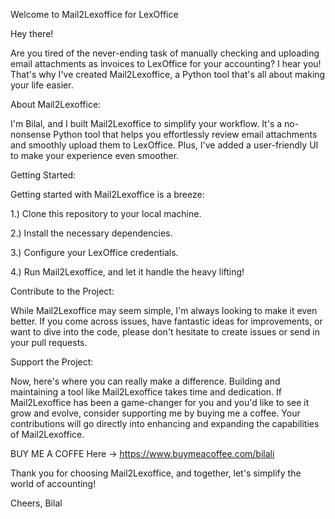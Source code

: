 Welcome to Mail2Lexoffice for LexOffice

Hey there!

Are you tired of the never-ending task of manually checking and uploading email attachments as invoices to LexOffice for your accounting? I hear you! That's why I've created Mail2Lexoffice, a Python tool that's all about making your life easier.



About Mail2Lexoffice:

I'm Bilal, and I built Mail2Lexoffice to simplify your workflow. It's a no-nonsense Python tool that helps you effortlessly review email attachments and smoothly upload them to LexOffice. Plus, I've added a user-friendly UI to make your experience even smoother.



Getting Started:

Getting started with Mail2Lexoffice is a breeze:

1.) Clone this repository to your local machine.

2.) Install the necessary dependencies.

3.) Configure your LexOffice credentials.

4.) Run Mail2Lexoffice, and let it handle the heavy lifting!



Contribute to the Project:

While Mail2Lexoffice may seem simple, I'm always looking to make it even better. If you come across issues, have fantastic ideas for improvements, or want to dive into the code, please don't hesitate to create issues or send in your pull requests.

Support the Project:

Now, here's where you can really make a difference. Building and maintaining a tool like Mail2Lexoffice takes time and dedication. If Mail2Lexoffice has been a game-changer for you and you'd like to see it grow and evolve, consider supporting me by buying me a coffee.
Your contributions will go directly into enhancing and expanding the capabilities of Mail2Lexoffice.

BUY ME A COFFE Here -> https://www.buymeacoffee.com/bilali

Thank you for choosing Mail2Lexoffice, and together, let's simplify the world of accounting!

Cheers,
Bilal
